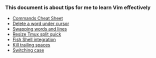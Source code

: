 ### This document is about tips for me to learn Vim effectively

- [Commands Cheat Sheet](http://bullium.com/support/vim.html)
- [Delete a word under
    cursor](http://stackoverflow.com/questions/833838/delete-word-after-or-around-cursor-in-vim)
- [Swapping words and lines](http://vim.wikia.com/wiki/Swapping_characters,_words_and_lines)
- [Resize Tmux split quick](http://www.mattjmorrison.com/today-i-learned/2014/09/25/learned.html)
- [Fish Shell integration](https://github.com/dag/vim-fish)
- [Kill trailing spaces](http://vim.wikia.com/wiki/Remove_unwanted_spaces)
- [Switching case](http://vim.wikia.com/wiki/Switching_case_of_characters)

